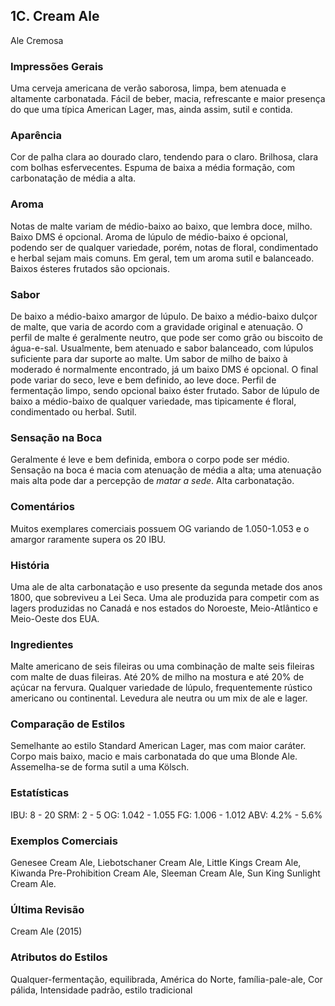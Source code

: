 ## 1C. Cream Ale
Ale Cremosa

### Impressões Gerais

Uma cerveja americana de verão saborosa, limpa, bem atenuada e altamente carbonatada. Fácil de beber, macia, refrescante e maior presença do que uma típica American Lager, mas, ainda assim, sutil e contida.

### Aparência

Cor de palha clara ao dourado claro, tendendo para o claro. Brilhosa, clara com bolhas esfervecentes. Espuma de baixa a média formação, com carbonatação de média a alta.

### Aroma

Notas de malte variam de médio-baixo ao baixo, que lembra doce, milho. Baixo DMS é opcional. Aroma de lúpulo de médio-baixo é opcional, podendo ser de qualquer variedade, porém, notas de floral, condimentado e herbal sejam mais comuns. Em geral, tem um aroma sutil e balanceado. Baixos ésteres frutados são opcionais.

### Sabor

De baixo a médio-baixo amargor de lúpulo. De baixo a médio-baixo dulçor de malte, que varia de acordo com a gravidade original e atenuação. O perfil de malte é geralmente neutro, que pode ser como grão ou biscoito de água-e-sal. Usualmente, bem atenuado e sabor balanceado, com lúpulos suficiente para dar suporte ao malte. Um sabor de milho de baixo à moderado é normalmente encontrado, já um baixo DMS é opcional. O final pode variar do seco, leve e bem definido, ao leve doce. Perfil de fermentação limpo, sendo opcional baixo éster frutado. Sabor de lúpulo de baixo a médio-baixo de qualquer variedade, mas tipicamente é floral, condimentado ou herbal. Sutil.

### Sensação na Boca

Geralmente é leve e bem definida, embora o corpo pode ser médio. Sensação na boca é macia com atenuação de média a alta; uma atenuação mais alta pode dar a percepção de *matar a sede*. Alta carbonatação.

### Comentários

Muitos exemplares comerciais possuem OG variando de 1.050-1.053 e o amargor raramente supera os 20 IBU.

### História

Uma ale de alta carbonatação e uso presente da segunda metade dos anos 1800, que sobreviveu a Lei Seca. Uma ale produzida para competir com as lagers produzidas no Canadá e nos estados do Noroeste, Meio-Atlântico e Meio-Oeste dos EUA.

### Ingredientes

Malte americano de seis fileiras ou uma combinação de malte seis fileiras com malte de duas fileiras. Até 20% de milho na mostura e até 20% de açúcar na fervura. Qualquer variedade de lúpulo, frequentemente rústico americano ou continental. Levedura ale neutra ou um mix de ale e lager.

### Comparação de Estilos

Semelhante ao estilo Standard American Lager, mas com maior caráter. Corpo mais baixo, macio e mais carbonatada do que uma Blonde Ale. Assemelha-se de forma sutil a uma Kölsch.

### Estatísticas

IBU: 8 - 20
SRM: 2 - 5
OG: 1.042 - 1.055
FG: 1.006 - 1.012
ABV: 4.2% - 5.6%

### Exemplos Comerciais

Genesee Cream Ale, Liebotschaner Cream Ale, Little Kings Cream Ale, Kiwanda Pre-Prohibition Cream Ale, Sleeman Cream Ale, Sun King Sunlight Cream Ale.

### Última Revisão

Cream Ale (2015)

### Atributos do Estilos

Qualquer-fermentação, equilibrada, América do Norte, família-pale-ale, Cor pálida, Intensidade padrão, estilo tradicional
